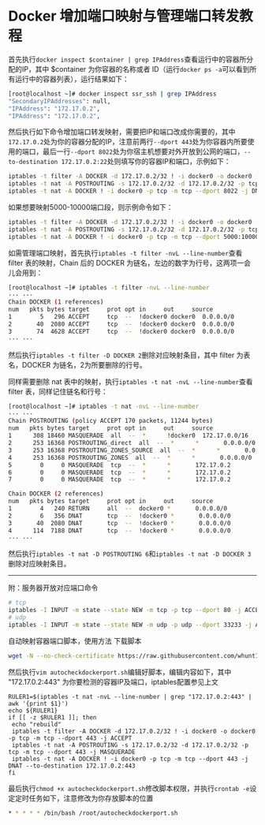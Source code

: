 # Docker 增加端口映射与管理端口转发教程

首先执行`docker inspect $container | grep IPAddress`查看运行中的容器所分配的IP，其中 $container 为你容器的名称或者 ID（运行`docker ps -a`可以看到所有运行中的容器列表），运行结果如下：
```bash
[root@localhost ~]# docker inspect ssr_ssh | grep IPAddress
"SecondaryIPAddresses": null,
"IPAddress": "172.17.0.2",
"IPAddress": "172.17.0.2",
```
然后执行如下命令增加端口转发映射，需要把IP和端口改成你需要的，其中`172.17.0.2`处为你的容器分配的IP，注意前两行`--dport 443`处为你容器内所要使用的端口，最后一行`--dport 8022`处为你宿主机想要对外开放到公网的端口，`--to-destination 172.17.0.2:22`处则填写你的容器IP和端口，示例如下：
```bash
iptables -t filter -A DOCKER -d 172.17.0.2/32 ! -i docker0 -o docker0 -p tcp -m tcp --dport 22 -j ACCEPT
iptables -t nat -A POSTROUTING -s 172.17.0.2/32 -d 172.17.0.2/32 -p tcp -m tcp --dport 22 -j MASQUERADE
iptables -t nat -A DOCKER ! -i docker0 -p tcp -m tcp --dport 8022 -j DNAT --to-destination 172.17.0.2:22
```
如果想要映射5000-10000端口段，则示例命令如下：
```bash
iptables -t filter -A DOCKER -d 172.17.0.2/32 ! -i docker0 -o docker0 -p tcp -m tcp --dport 5000:10000 -j ACCEPT
iptables -t nat -A POSTROUTING -s 172.17.0.2/32 -d 172.17.0.2/32 -p tcp -m tcp --dport 5000:10000 -j MASQUERADE
iptables -t nat -A DOCKER ! -i docker0 -p tcp -m tcp --dport 5000:10000 -j DNAT --to-destination 172.17.0.2:5000-10000
```
如需管理端口映射，首先执行`iptables -t filter -nvL --line-number`查看 filter 表的映射，Chain 后的 DOCKER 为链名，左边的数字为行号，这两项一会儿会用到：
```bash
[root@localhost ~]# iptables -t filter -nvL --line-number
··· ···
Chain DOCKER (1 references)
num   pkts bytes target     prot opt in     out     source               destination         
1        5   296 ACCEPT     tcp  --  !docker0 docker0  0.0.0.0/0            172.17.0.2           tcp dpt:22
2       40  2080 ACCEPT     tcp  --  !docker0 docker0  0.0.0.0/0            172.17.0.2           tcp dpt:543
3       74  4628 ACCEPT     tcp  --  !docker0 docker0  0.0.0.0/0            172.17.0.2           tcp dpt:443
··· ···
```
然后执行`iptables -t filter -D DOCKER 2`删除对应映射条目，其中 filter 为表名，DOCKER 为链名，2为所要删除的行号。   
   
同样需要删除 nat 表中的映射，执行`iptables -t nat -nvL --line-number`查看 filter 表，同样记住链名和行号：
```bash
[root@localhost ~]# iptables -t nat -nvL --line-number
··· ···
Chain POSTROUTING (policy ACCEPT 170 packets, 11244 bytes)
num   pkts bytes target     prot opt in     out     source               destination         
1      308 18460 MASQUERADE  all  --  *      !docker0  172.17.0.0/16        0.0.0.0/0           
2      253 16368 POSTROUTING_direct  all  --  *      *       0.0.0.0/0            0.0.0.0/0           
3      253 16368 POSTROUTING_ZONES_SOURCE  all  --  *      *       0.0.0.0/0            0.0.0.0/0           
4      253 16368 POSTROUTING_ZONES  all  --  *      *       0.0.0.0/0            0.0.0.0/0           
5        0     0 MASQUERADE  tcp  --  *      *       172.17.0.2           172.17.0.2           tcp dpt:22
6        0     0 MASQUERADE  tcp  --  *      *       172.17.0.2           172.17.0.2           tcp dpt:543
7        0     0 MASQUERADE  tcp  --  *      *       172.17.0.2           172.17.0.2           tcp dpt:443

Chain DOCKER (2 references)
num   pkts bytes target     prot opt in     out     source               destination         
1        4   240 RETURN     all  --  docker0 *       0.0.0.0/0            0.0.0.0/0           
2        6   356 DNAT       tcp  --  !docker0 *       0.0.0.0/0            0.0.0.0/0            tcp dpt:444 to:172.17.0.2:22
3       40  2080 DNAT       tcp  --  !docker0 *       0.0.0.0/0            0.0.0.0/0            tcp dpt:543 to:172.17.0.2:543
4      114  7188 DNAT       tcp  --  !docker0 *       0.0.0.0/0            0.0.0.0/0            tcp dpt:443 to:172.17.0.2:443
··· ···
```
然后执行`iptables -t nat -D POSTROUTING 6`和`iptables -t nat -D DOCKER 3`删除对应映射条目。 

---------

附：服务器开放对应端口命令
```bash
# tcp
iptables -I INPUT -m state --state NEW -m tcp -p tcp --dport 80 -j ACCEPT
# udp
iptables -I INPUT -m state --state NEW -m udp -p udp --dport 33233 -j ACCEPT
```
自动映射容器端口脚本，使用方法
下载脚本
```bash
wget -N --no-check-certificate https://raw.githubusercontent.com/whunt1/docker_manage_port/master/autocheckdockerport.sh
```
然后执行`vim autocheckdockerport.sh`编辑好脚本，编辑内容如下，其中 "172.17.0.2:443" 为你要检测的容器IP及端口，iptables配置参见上文
```
RULER1=$(iptables -t nat -nvL --line-number | grep "172.17.0.2:443" | awk '{print $1}')
echo ${RULER1}
if [[ -z $RULER1 ]]; then
 echo "rebuild"
 iptables -t filter -A DOCKER -d 172.17.0.2/32 ! -i docker0 -o docker0 -p tcp -m tcp --dport 443 -j ACCEPT
 iptables -t nat -A POSTROUTING -s 172.17.0.2/32 -d 172.17.0.2/32 -p tcp -m tcp --dport 443 -j MASQUERADE
 iptables -t nat -A DOCKER ! -i docker0 -p tcp -m tcp --dport 443 -j DNAT --to-destination 172.17.0.2:443
fi
```
最后执行`chmod +x autocheckdockerport.sh`修改脚本权限，并执行`crontab -e`设定定时任务如下，注意修改为你存放脚本的位置
```bash
* * * * * /bin/bash /root/autocheckdockerport.sh
```

